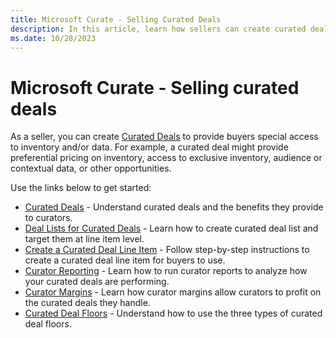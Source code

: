 ```yaml
---
title: Microsoft Curate - Selling Curated Deals
description: In this article, learn how sellers can create curated deals, understand why they're useful, and how to use them effectively.
ms.date: 10/28/2023
---
```


# Microsoft Curate - Selling curated deals

As a seller, you can create [Curated Deals](curated-deals.md) to provide buyers special access to inventory and/or data. For example, a curated deal might provide preferential pricing on inventory, access to exclusive inventory, audience or contextual data, or other opportunities.

Use the links below to get started:

- [Curated Deals](curated-deals.md) - Understand curated deals and the benefits they provide to curators.
- [Deal Lists for Curated Deals](deal-lists-for-curated-deals.md) - Learn how to create curated deal list and target them at line item level.
- [Create a Curated Deal Line Item](create-a-curated-deal-line-item.md) - Follow step-by-step instructions to create a curated deal line item for buyers to use.
- [Curator Reporting](curator-reporting.md) - Learn how to run curator reports to analyze how your curated deals are performing.
- [Curator Margins](curator-margins.md) - Learn how curator margins allow curators to profit on the curated deals they handle.
- [Curated Deal Floors](curated-deal-floors.md) -  Understand how to use the three types of curated deal floors.
